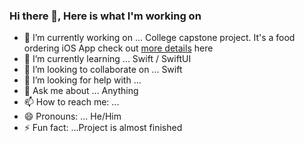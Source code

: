 ### Hi there 👋, Here is what I'm working on

<!--
**dhruvilpatel07/dhruvilpatel07** is a ✨ _special_ ✨ repository because its `README.md` (this file) appears on your GitHub profile.

Here are some ideas to get you started:
-->
- 🔭 I’m currently working on ... College capstone project. It's a food ordering iOS App check out [more details](https://github.com/dhruvilpatel07/GuruLukshmi_Kiosk) here 
- 🌱 I’m currently learning ... Swift / SwiftUI
- 👯 I’m looking to collaborate on ... Swift
- 🤔 I’m looking for help with ...
- 💬 Ask me about ... Anything
- 📫 How to reach me: ... 
- 😄 Pronouns: ... He/Him
- ⚡ Fun fact: ...Project is almost finished 

